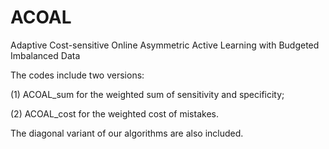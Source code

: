 # ACOAL
Adaptive Cost-sensitive Online Asymmetric Active Learning with Budgeted Imbalanced Data 

The codes include two versions: 

(1) ACOAL_sum for the weighted sum of sensitivity and specificity; 

(2) ACOAL_cost for the weighted cost of mistakes.

The diagonal variant of our algorithms are also included. 
